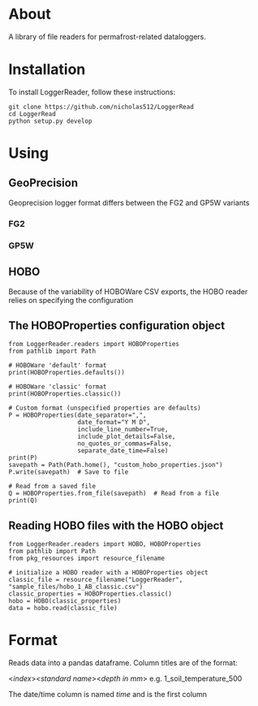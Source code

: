 # About
A library of file readers for permafrost-related dataloggers.

# Installation
To install LoggerReader, follow these instructions:

```
git clone https://github.com/nicholas512/LoggerRead
cd LoggerRead
python setup.py develop
```

# Using

## GeoPrecision
Geoprecision logger format differs between the FG2 and GP5W variants
### FG2
### GP5W
## HOBO
Because of the variability of HOBOWare CSV exports, the HOBO reader relies on specifying the configuration

## The HOBOProperties configuration object
```
from LoggerReader.readers import HOBOProperties
from pathlib import Path

# HOBOWare 'default' format
print(HOBOProperties.defaults())

# HOBOWare 'classic' format
print(HOBOProperties.classic())

# Custom format (unspecified properties are defaults)
P = HOBOProperties(date_separator=",",
                   date_format="Y M D",
                   include_line_number=True,
                   include_plot_details=False,
                   no_quotes_or_commas=False,
                   separate_date_time=False)
print(P)
savepath = Path(Path.home(), "custom_hobo_properties.json")
P.write(savepath)  # Save to file

# Read from a saved file
Q = HOBOProperties.from_file(savepath)  # Read from a file
print(Q)
```

## Reading HOBO files with the HOBO object
```
from LoggerReader.readers import HOBO, HOBOProperties
from pathlib import Path
from pkg_resources import resource_filename

# initialize a HOBO reader with a HOBOProperties object
classic_file = resource_filename("LoggerReader", "sample_files/hobo_1_AB_classic.csv")
classic_properties = HOBOProperties.classic()
hobo = HOBO(classic_properties)
data = hobo.read(classic_file)
```

# Format
Reads data into a pandas dataframe. Column titles are of the format:

\<*index*\>_\<*standard name*\>_\<*depth in mm*\> e.g. 1_soil_temperature_500

The date/time column is named *time* and is the first column

